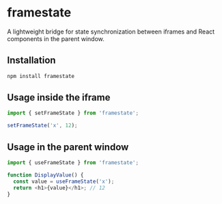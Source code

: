 # framestate

A lightweight bridge for state synchronization between iframes and React components in the parent window.

## Installation

```bash
npm install framestate
```

## Usage inside the iframe

```ts
import { setFrameState } from 'framestate';

setFrameState('x', 12);
```

## Usage in the parent window

```ts
import { useFrameState } from 'framestate';

function DisplayValue() {
  const value = useFrameState('x');
  return <h1>{value}</h1>; // 12
}
```
